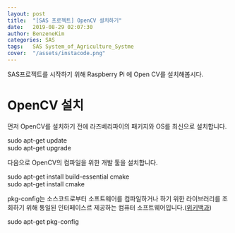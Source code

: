 ```yaml
---
layout: post
title:  "[SAS 프로젝트] OpenCV 설치하기"
date:   2019-08-29 02:07:30
author: BenzeneKim
categories: SAS
tags:	SAS System_of_Agriculture_Systme
cover:  "/assets/instacode.png"
---
```


SAS프로젝트를 시작하기 위해 Raspberry Pi 에 Open CV를 설치해봅시다.

# OpenCV 설치

먼저 OpenCV를 설치하기 전에 라즈베리파이의 패키지와 OS를 최신으로 설치합니다.

sudo apt-get update <br/>
sudo apt-get upgrade

다음으로 OpenCV의 컴파일을 위한 개발 툴을 설치합니다.

sudo apt-get install build-essential cmake <br/>
sudo apt-get install cmake

pkg-config는 소스코드로부터 소프트웨어를 컴파일하거나 하기 위한 라이브러리를 조회하기 위해 통일된 인터페이스르 제공하는 컴퓨터 소프트웨어입니다.(<a href="https://ko.wikipedia.org/wiki/Pkg-config" data-title="위키백과">위키백과</a>)

sudo apt-get pkg-config
